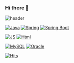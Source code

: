 ### Hi there 👋

<!--
**LeeJeongGi/LeeJeongGi** is a ✨ _special_ ✨ repository because its `README.md` (this file) appears on your GitHub profile.

Here are some ideas to get you started:

- 🔭 I’m currently working on ...
- 🌱 I’m currently learning ...
- 👯 I’m looking to collaborate on ...
- 🤔 I’m looking for help with ...
- 💬 Ask me about ...
- 📫 How to reach me: ...
- 😄 Pronouns: ...
- ⚡ Fun fact: ...
-->

![header](https://capsule-render.vercel.app/api?type=wave&color=auto&height=300&section=header&text=Coding%20GoSu&fontSize=90)

[![Java](https://img.shields.io/badge/Java-007396?style=flat-square&logo=Java&logoColor=black)](github.com/LeeJeongGi/TODO-List) [![Spring](https://img.shields.io/badge/Spring-6DB33F?style=flat-square&logo=Spring&logoColor=black)](github.com/LeeJeongGi/TODO-List) [![Spring Boot](https://img.shields.io/badge/Spring-6DB33F?style=flat-square&logo=SpringBoot&logoColor=black)](github.com/LeeJeongGi/TODO-List)

[![JS](https://img.shields.io/badge/JavaScript-F7DF1E?style=flat-square&logo=JavaScript&logoColor=black)](github.com/LeeJeongGi/TODO-List) [![Html](https://img.shields.io/badge/HTML5-E34F26?style=flat-square&logo=HTML5&logoColor=black)](github.com/LeeJeongGi/TODO-List)

[![MySQL](https://img.shields.io/badge/MySQL-4479A1?style=flat-square&logo=MySQL&logoColor=black)](github.com/LeeJeongGi/TODO-List) [![Oracle](https://img.shields.io/badge/Oracle-F80000?style=flat-square&logo=Oracle&logoColor=black)](github.com/LeeJeongGi/TODO-List)

[![Hits](https://hits.seeyoufarm.com/api/count/incr/badge.svg?url=https%3A%2F%2Fgithub.com%2FLeeJeongGi&count_bg=%2379C83D&title_bg=%23555555&icon=probot.svg&icon_color=%23E7E7E7&title=hits&edge_flat=false)](https://hits.seeyoufarm.com)
